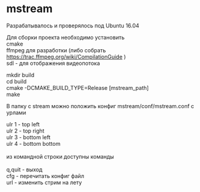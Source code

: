# mstream
Разрабатывалось и проверялось под Ubuntu 16.04

Для сборки проекта необходимо установить\
cmake\
ffmpeg для разработки (либо собрать https://trac.ffmpeg.org/wiki/CompilationGuide )\
sdl - для отображения видеопотока

mkdir build\
cd build\
cmake -DCMAKE_BUILD_TYPE=Release [mstream_path]\
make

В папку с stream можно положить конфиг mstream/conf/mstream.conf с урлами

ulr 1 <url> - top left\
ulr 2 <url> - top right\
ulr 3 <url> - bottom left\
ulr 4 <url> - bottom bottom\
\
из командной строки доступны команды \
\
q,quit - выход\
cfg - перечитать конфиг файл\
url - изменить стрим на лету

